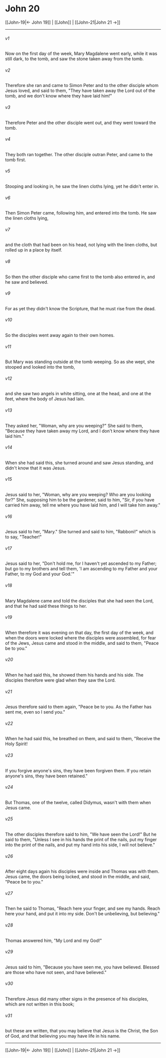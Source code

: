 # John 20

[[John-19|← John 19]] | [[John]] | [[John-21|John 21 →]]
***



###### v1 
Now on the first day of the week, Mary Magdalene went early, while it was still dark, to the tomb, and saw the stone taken away from the tomb. 

###### v2 
Therefore she ran and came to Simon Peter and to the other disciple whom Jesus loved, and said to them, "They have taken away the Lord out of the tomb, and we don't know where they have laid him!" 

###### v3 
Therefore Peter and the other disciple went out, and they went toward the tomb. 

###### v4 
They both ran together. The other disciple outran Peter, and came to the tomb first. 

###### v5 
Stooping and looking in, he saw the linen cloths lying, yet he didn't enter in. 

###### v6 
Then Simon Peter came, following him, and entered into the tomb. He saw the linen cloths lying, 

###### v7 
and the cloth that had been on his head, not lying with the linen cloths, but rolled up in a place by itself. 

###### v8 
So then the other disciple who came first to the tomb also entered in, and he saw and believed. 

###### v9 
For as yet they didn't know the Scripture, that he must rise from the dead. 

###### v10 
So the disciples went away again to their own homes. 

###### v11 
But Mary was standing outside at the tomb weeping. So as she wept, she stooped and looked into the tomb, 

###### v12 
and she saw two angels in white sitting, one at the head, and one at the feet, where the body of Jesus had lain. 

###### v13 
They asked her, "Woman, why are you weeping?" She said to them, "Because they have taken away my Lord, and I don't know where they have laid him." 

###### v14 
When she had said this, she turned around and saw Jesus standing, and didn't know that it was Jesus. 

###### v15 
Jesus said to her, "Woman, why are you weeping? Who are you looking for?" She, supposing him to be the gardener, said to him, "Sir, if you have carried him away, tell me where you have laid him, and I will take him away." 

###### v16 
Jesus said to her, "Mary." She turned and said to him, "Rabboni!" which is to say, "Teacher!" 

###### v17 
Jesus said to her, "Don't hold me, for I haven't yet ascended to my Father; but go to my brothers and tell them, 'I am ascending to my Father and your Father, to my God and your God.'" 

###### v18 
Mary Magdalene came and told the disciples that she had seen the Lord, and that he had said these things to her. 

###### v19 
When therefore it was evening on that day, the first day of the week, and when the doors were locked where the disciples were assembled, for fear of the Jews, Jesus came and stood in the middle, and said to them, "Peace be to you." 

###### v20 
When he had said this, he showed them his hands and his side. The disciples therefore were glad when they saw the Lord. 

###### v21 
Jesus therefore said to them again, "Peace be to you. As the Father has sent me, even so I send you." 

###### v22 
When he had said this, he breathed on them, and said to them, "Receive the Holy Spirit! 

###### v23 
If you forgive anyone's sins, they have been forgiven them. If you retain anyone's sins, they have been retained." 

###### v24 
But Thomas, one of the twelve, called Didymus, wasn't with them when Jesus came. 

###### v25 
The other disciples therefore said to him, "We have seen the Lord!" But he said to them, "Unless I see in his hands the print of the nails, put my finger into the print of the nails, and put my hand into his side, I will not believe." 

###### v26 
After eight days again his disciples were inside and Thomas was with them. Jesus came, the doors being locked, and stood in the middle, and said, "Peace be to you." 

###### v27 
Then he said to Thomas, "Reach here your finger, and see my hands. Reach here your hand, and put it into my side. Don't be unbelieving, but believing." 

###### v28 
Thomas answered him, "My Lord and my God!" 

###### v29 
Jesus said to him, "Because you have seen me, you have believed. Blessed are those who have not seen, and have believed." 

###### v30 
Therefore Jesus did many other signs in the presence of his disciples, which are not written in this book; 

###### v31 
but these are written, that you may believe that Jesus is the Christ, the Son of God, and that believing you may have life in his name.

***
[[John-19|← John 19]] | [[John]] | [[John-21|John 21 →]]
